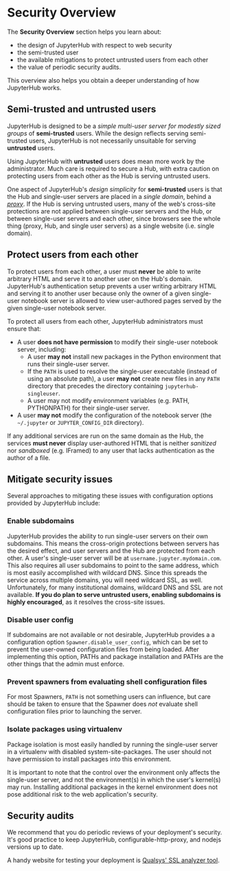 # Security Overview

The **Security Overview** section helps you learn about:

- the design of JupyterHub with respect to web security
- the semi-trusted user
- the available mitigations to protect untrusted users from each other
- the value of periodic security audits.

This overview also helps you obtain a deeper understanding of how JupyterHub
works.

## Semi-trusted and untrusted users

JupyterHub is designed to be a *simple multi-user server for modestly sized
groups* of **semi-trusted** users. While the design reflects serving semi-trusted
users, JupyterHub is not necessarily unsuitable for serving **untrusted** users.

Using JupyterHub with **untrusted** users does mean more work by the
administrator. Much care is required to secure a Hub, with extra caution on
protecting users from each other as the Hub is serving untrusted users.

One aspect of JupyterHub's *design simplicity* for **semi-trusted** users is that
the Hub and single-user servers are placed in a *single domain*, behind a
[*proxy*][configurable-http-proxy]. If the Hub is serving untrusted
users, many of the web's cross-site protections are not applied between
single-user servers and the Hub, or between single-user servers and each
other, since browsers see the whole thing (proxy, Hub, and single user
servers) as a single website (i.e. single domain).

## Protect users from each other

To protect users from each other, a user must **never** be able to write arbitrary
HTML and serve it to another user on the Hub's domain. JupyterHub's
authentication setup prevents a user writing arbitrary HTML and serving it to
another user because only the owner of a given single-user notebook server is
allowed to view user-authored pages served by the given single-user notebook
server.

To protect all users from each other, JupyterHub administrators must
ensure that:

* A user **does not have permission** to modify their single-user notebook server,
  including:
  - A user **may not** install new packages in the Python environment that runs
    their single-user server.
  - If the `PATH` is used to resolve the single-user executable (instead of
    using an absolute path), a user **may not** create new files in any `PATH`
    directory that precedes the directory containing `jupyterhub-singleuser`.
  - A user may not modify environment variables (e.g. PATH, PYTHONPATH) for
    their single-user server.
* A user **may not** modify the configuration of the notebook server
  (the `~/.jupyter` or `JUPYTER_CONFIG_DIR` directory).

If any additional services are run on the same domain as the Hub, the services
**must never** display user-authored HTML that is neither *sanitized* nor *sandboxed*
(e.g. IFramed) to any user that lacks authentication as the author of a file.

## Mitigate security issues

Several approaches to mitigating these issues with configuration
options provided by JupyterHub include:

### Enable subdomains

JupyterHub provides the ability to run single-user servers on their own
subdomains. This means the cross-origin protections between servers has the
desired effect, and user servers and the Hub are protected from each other. A
user's single-user server will be at `username.jupyter.mydomain.com`. This also
requires all user subdomains to point to the same address, which is most easily
accomplished with wildcard DNS. Since this spreads the service across multiple
domains, you will need wildcard SSL, as well. Unfortunately, for many
institutional domains, wildcard DNS and SSL are not available. **If you do plan
to serve untrusted users, enabling subdomains is highly encouraged**, as it
resolves the cross-site issues.

### Disable user config

If subdomains are not available or not desirable, JupyterHub provides a a
configuration option `Spawner.disable_user_config`, which can be set to prevent
the user-owned configuration files from being loaded. After implementing this
option, PATHs and package installation and PATHs are the other things that the
admin must enforce.

### Prevent spawners from evaluating shell configuration files

For most Spawners, `PATH` is not something users can influence, but care should
be taken to ensure that the Spawner does *not* evaluate shell configuration
files prior to launching the server.

### Isolate packages using virtualenv

Package isolation is most easily handled by running the single-user server in
a virtualenv with disabled system-site-packages. The user should not have
permission to install packages into this environment.

It is important to note that the control over the environment only affects the
single-user server, and not the environment(s) in which the user's kernel(s)
may run. Installing additional packages in the kernel environment does not
pose additional risk to the web application's security.

## Security audits

We recommend that you do periodic reviews of your deployment's security. It's
good practice to keep JupyterHub, configurable-http-proxy, and nodejs
versions up to date.

A handy website for testing your deployment is
[Qualsys' SSL analyzer tool](https://www.ssllabs.com/ssltest/analyze.html).


[configurable-http-proxy]: https://github.com/jupyterhub/configurable-http-proxy
